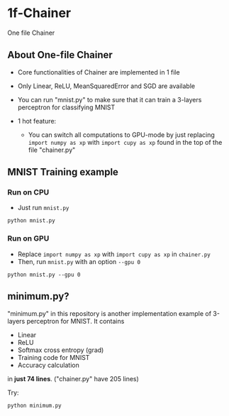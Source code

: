 # 1f-Chainer

One file Chainer

## About One-file Chainer

- Core functionalities of Chainer are implemented in 1 file
- Only Linear, ReLU, MeanSquaredError and SGD are available
- You can run "mnist.py" to make sure that it can train a 3-layers perceptron for classifying MNIST
- 1 hot feature:

  - You can switch all computations to GPU-mode by just replacing `import numpy as xp` with `import cupy as xp` found in the top of the file "chainer.py"


## MNIST Training example

### Run on CPU

- Just run `mnist.py`

```
python mnist.py
```

### Run on GPU

- Replace `import numpy as xp` with `import cupy as xp` in `chainer.py`
- Then, run `mnist.py` with an option `--gpu 0`

```
python mnist.py --gpu 0
```

## minimum.py?

"minimum.py" in this repository is another implementation example of 3-layers perceptron for MNIST. It contains

- Linear
- ReLU
- Softmax cross entropy (grad)
- Training code for MNIST
- Accuracy calculation

in **just 74 lines**. ("chainer.py" have 205 lines)

Try:

```
python minimum.py
```
